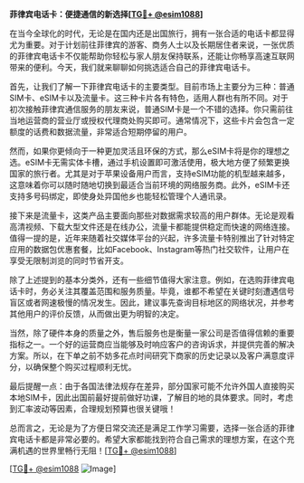 **菲律宾电话卡：便捷通信的新选择[[TG💪+ @esim1088](https://t.me/s/esim1088)]**

在当今全球化的时代，无论是在国内还是出国旅行，拥有一张合适的电话卡都显得尤为重要。对于计划前往菲律宾的游客、商务人士以及长期居住者来说，一张优质的菲律宾电话卡不仅能帮助你轻松与家人朋友保持联系，还能让你畅享高速互联网带来的便利。今天，我们就来聊聊如何挑选适合自己的菲律宾电话卡。

首先，让我们了解一下菲律宾电话卡的主要类型。目前市场上主要分为三种：普通SIM卡、eSIM卡以及流量卡。这三种卡片各有特色，适用人群也有所不同。对于初次接触菲律宾通信服务的朋友来说，普通SIM卡是一个不错的选择。你只需前往当地运营商的营业厅或授权代理商处购买即可。通常情况下，这些卡片会包含一定额度的话费和数据流量，非常适合短期停留的用户。

然而，如果你更倾向于一种更加灵活且环保的方式，那么eSIM卡将是你的理想之选。eSIM卡无需实体卡槽，通过手机设置即可激活使用，极大地方便了频繁更换国家的旅行者。尤其是对于苹果设备用户而言，支持eSIM功能的机型越来越多，这意味着你可以随时随地切换到最适合当前环境的网络服务商。此外，eSIM卡还支持多号码绑定，即使身处异国他乡也能轻松管理个人通讯录。

接下来是流量卡，这类产品主要面向那些对数据需求较高的用户群体。无论是观看高清视频、下载大型文件还是在线办公，流量卡都能提供稳定而快速的网络连接。值得一提的是，近年来随着社交媒体平台的兴起，许多流量卡特别推出了针对特定应用的数据包优惠套餐，比如Facebook、Instagram等热门社交软件，让用户在享受无限制浏览的同时节省开支。

除了上述提到的基本分类外，还有一些细节值得大家注意。例如，在选购菲律宾电话卡时，务必关注其覆盖范围和服务质量。毕竟，谁都不希望在关键时刻遭遇信号盲区或者网速极慢的情况发生。因此，建议事先查询目标地区的网络状况，并参考其他用户的评价反馈，从而做出更为明智的决定。

当然，除了硬件本身的质量之外，售后服务也是衡量一家公司是否值得信赖的重要指标之一。一个好的运营商应当能够及时响应客户的咨询诉求，并提供完善的解决方案。所以，在下单之前不妨多花点时间研究下商家的历史记录以及客户满意度评分，以确保整个购买过程顺利无忧。

最后提醒一点：由于各国法律法规存在差异，部分国家可能不允许外国人直接购买本地SIM卡，因此出国前最好提前做好功课，了解目的地的具体要求。同时，考虑到汇率波动等因素，合理规划预算也很关键哦！

总而言之，无论是为了方便日常交流还是满足工作学习需要，选择一张合适的菲律宾电话卡都是非常必要的。希望大家都能找到符合自己需求的理想方案，在这个充满机遇的世界里畅行无阻！[[TG💪+ @esim1088](https://t.me/s/esim1088)]

[[TG💪+ @esim1088](https://t.me/s/esim1088) ![Image](https://i.postimg.cc/4NQfJmqS/Snipaste-2025-05-13-00-14-12.png)]
